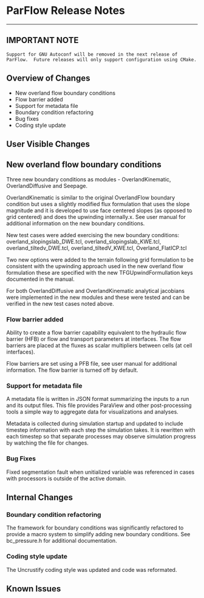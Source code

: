 # ParFlow Release Notes
---

## IMPORTANT NOTE

```
Support for GNU Autoconf will be removed in the next release of
ParFlow.  Future releases will only support configuration using CMake.
```

## Overview of Changes

* New overland flow boundary conditions
* Flow barrier added
* Support for metadata file
* Boundary condition refactoring
* Bug fixes
* Coding style update

## User Visible Changes

## New overland flow boundary conditions

Three new boundary conditions as modules - OverlandKinematic,
OverlandDiffusive and Seepage.

OverlandKinematic is similar to the original OverlandFlow boundary
condition but uses a slightly modified flux formulation that uses the
slope magnitude and it is developed to use face centered slopes (as
opposed to grid centered) and does the upwinding internally.x.  See user
manual for additional information on the new boundary conditions.

New test cases were added exercising the new boundary conditions:
overland_slopingslab_DWE.tcl, overland_slopingslab_KWE.tcl,
overland_tiltedv_DWE.tcl, overland_tiltedV_KWE.tcl,
Overland_FlatICP.tcl

Two new options were added to the terrain following grid formulation
to be consistent with the upwinding approach used in the new overland
flow formulation these are specified with the new
TFGUpwindFormullation keys documented in the manual.

For both OverlandDiffusive and OverlandKinematic analytical jacobians
were implemented in the new modules and these were tested and can be
verified in the new test cases noted above.

### Flow barrier added

Ability to create a flow barrier capability equivalent to the
hydraulic flow barrier (HFB) or flow and transport parameters at
interfaces. The flow barriers are placed at the fluxes as scalar
multipliers between cells (at cell interfaces).

Flow barriers are set using a PFB file, see user manual for additional
information.  The flow barrier is turned off by default.

### Support for metadata file

A metadata file is written in JSON format summarizing the inputs to a
run and its output files. This file provides ParaView and other
post-processing tools a simple way to aggregate data for
visualizations and analyses.

Metadata is collected during simulation startup and updated to include
timestep information with each step the simulation takes.  It is
rewritten with each timestep so that separate processes may observe
simulation progress by watching the file for changes.

### Bug Fixes

Fixed segmentation fault when unitialized variable was referenced in
cases with processors is outside of the active domain.

## Internal Changes

### Boundary condition refactoring

The framework for boundary conditions was significantly refactored to provide a
macro system to simplify adding new boundary conditions. See
bc_pressure.h for additional documentation.

### Coding style update

The Uncrustify coding style was updated and code was reformated.

## Known Issues

